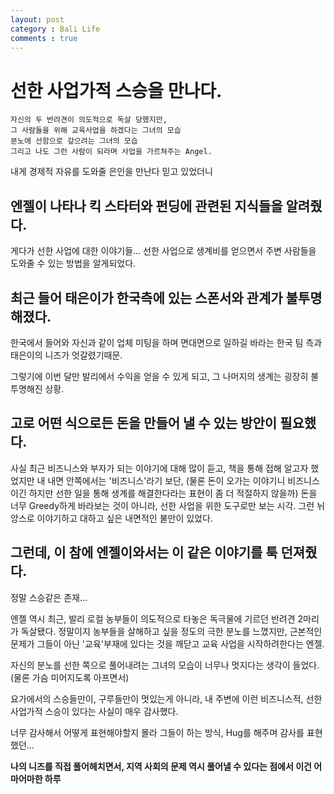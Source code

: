 ```yaml
---
layout: post
category : Bali Life
comments : true
---
```




# 선한 사업가적 스승을 만나다.


```
자신의 두 반려견이 의도적으로 독살 당했지만,
그 사람들을 위해 교육사업을 하겠다는 그녀의 모습
분노에 선함으로 갚으려는 그녀의 모습
그리고 나도 그런 사람이 되라며 사업을 가르쳐주는 Angel.
```


내게 경제적 자유를 도와줄 은인을 만난다 믿고 있었더니

## 엔젤이 나타나 킥 스타터와 펀딩에 관련된 지식들을 알려줬다.

게다가 선한 사업에 대한 이야기들... 선한 사업으로 생계비를 얻으면서 주변 사람들을 도와줄 수 있는 방법을 알게되었다.

## 최근 들어 태은이가 한국측에 있는 스폰서와 관계가 불투명해졌다.
한국에서 들어와 자신과 같이 업체 미팅을 하며 면대면으로 일하길 바라는 한국 팀 측과 태은이의 니즈가 엇갈렸기때문.

그렇기에 이번 달만 발리에서 수익을 얻을 수 있게 되고, 그 나머지의 생계는 굉장히 불투명해진 상황.

## 고로 어떤 식으로든 돈을 만들어 낼 수 있는 방안이 필요했다.
사실 최근 비즈니스와 부자가 되는 이야기에 대해 많이 듣고, 책을 통해 접해 알고자 했었지만
내 내면 안쪽에서는 '비즈니스'라기 보단, (물론 돈이 오가는 이야기니 비즈니스이긴 하지만 선한 일을 통해 생계를 해결한다라는 표현이 좀 더 적절하지 않을까)
돈을 너무 Greedy하게 바라보는 것이 아니라, 선한 사업을 위한 도구로만 보는 시각. 그런 뉘앙스로 이야기하고 대하고 싶은 내면적인 불만이 있었다.

## 그런데, 이 참에 엔젤이와서는 이 같은 이야기를 툭 던져줬다.
정말 스승같은 존재...

엔젤 역시 최근, 발리 로컬 농부들이 의도적으로 타놓은 독극물에 기르던 반려견 2마리가 독살됐다.
정말이지 농부들을 살해하고 싶을 정도의 극한 분노를 느꼈지만, 근본적인 문제가 그들이 아닌 '교육'부재에 있다는 것을 깨닫고 교육 사업을 시작하려한다는 엔젤.

자신의 분노를 선한 쪽으로 풀어내려는 그녀의 모습이 너무나 멋지다는 생각이 들었다. (물론 가슴 미어지도록 아프면서)

요가에서의 스승들만이, 구루들만이 멋있는게 아니라, 내 주변에 이런 비즈니스적, 선한 사업가적 스승이 있다는 사실이 매우 감사했다.

너무 감사해서 어떻게 표현해야할지 몰라
그들이 하는 방식, Hug를 해주며 감사를 표현했던...

**나의 니즈를 직접 풀어헤치면서, 지역 사회의 문제 역시 풀어낼 수 있다는 점에서 이건 어마어마한 하루**
